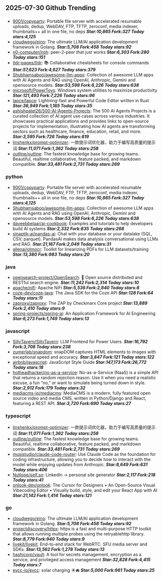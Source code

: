 ## 2025-07-30 Github Trending

### 
* [9001/copyparty](https://github.com/9001/copyparty): Portable file server with accelerated resumable uploads, dedup, WebDAV, FTP, TFTP, zeroconf, media indexer, thumbnails++ all in one file, no deps ***Star:10,865 Fork:327 Today stars:4,125***
* [cloudwego/eino](https://github.com/cloudwego/eino): The ultimate LLM/AI application development framework in Golang. ***Star:5,708 Fork:458 Today stars:92***
* [n0-computer/iroh](https://github.com/n0-computer/iroh): peer-2-peer that just works ***Star:6,303 Fork:280 Today stars:151***
* [tldr-pages/tldr](https://github.com/tldr-pages/tldr): 📚 Collaborative cheatsheets for console commands ***Star:57,623 Fork:4,627 Today stars:379***
* [Shubhamsaboo/awesome-llm-apps](https://github.com/Shubhamsaboo/awesome-llm-apps): Collection of awesome LLM apps with AI Agents and RAG using OpenAI, Anthropic, Gemini and opensource models. ***Star:53,598 Fork:6,226 Today stars:638***
* [microsoft/PowerToys](https://github.com/microsoft/PowerToys): Windows system utilities to maximize productivity ***Star:121,493 Fork:7,226 Today stars:96***
* [lapce/lapce](https://github.com/lapce/lapce): Lightning-fast and Powerful Code Editor written in Rust ***Star:36,949 Fork:1,165 Today stars:35***
* [ashishpatel26/500-AI-Agents-Projects](https://github.com/ashishpatel26/500-AI-Agents-Projects): The 500 AI Agents Projects is a curated collection of AI agent use cases across various industries. It showcases practical applications and provides links to open-source projects for implementation, illustrating how AI agents are transforming sectors such as healthcare, finance, education, retail, and more. ***Star:3,595 Fork:726 Today stars:819***
* [linshenkx/prompt-optimizer](https://github.com/linshenkx/prompt-optimizer): 一款提示词优化器，助力于编写高质量的提示词 ***Star:11,071 Fork:1,362 Today stars:258***
* [outline/outline](https://github.com/outline/outline): The fastest knowledge base for growing teams. Beautiful, realtime collaborative, feature packed, and markdown compatible. ***Star:33,481 Fork:2,731 Today stars:269***

### python
* [9001/copyparty](https://github.com/9001/copyparty): Portable file server with accelerated resumable uploads, dedup, WebDAV, FTP, TFTP, zeroconf, media indexer, thumbnails++ all in one file, no deps ***Star:10,865 Fork:327 Today stars:4,125***
* [Shubhamsaboo/awesome-llm-apps](https://github.com/Shubhamsaboo/awesome-llm-apps): Collection of awesome LLM apps with AI Agents and RAG using OpenAI, Anthropic, Gemini and opensource models. ***Star:53,598 Fork:6,226 Today stars:638***
* [daveebbelaar/ai-cookbook](https://github.com/daveebbelaar/ai-cookbook): Examples and tutorials to help developers build AI systems ***Star:2,332 Fork:835 Today stars:268***
* [sinaptik-ai/pandas-ai](https://github.com/sinaptik-ai/pandas-ai): Chat with your database or your datalake (SQL, CSV, parquet). PandasAI makes data analysis conversational using LLMs and RAG. ***Star:21,167 Fork:2,049 Today stars:31***
* [allenai/olmocr](https://github.com/allenai/olmocr): Toolkit for linearizing PDFs for LLM datasets/training ***Star:13,380 Fork:983 Today stars:20***

### java
* [opensearch-project/OpenSearch](https://github.com/opensearch-project/OpenSearch): 🔎 Open source distributed and RESTful search engine. ***Star:11,242 Fork:2,314 Today stars:10***
* [apache/nifi](https://github.com/apache/nifi): Apache NiFi ***Star:5,536 Fork:2,840 Today stars:8***
* [coze-dev/coze-java](https://github.com/coze-dev/coze-java): The Java SDK for the Coze API ***Star:128 Fork:64 Today stars:11***
* [zaproxy/zaproxy](https://github.com/zaproxy/zaproxy): The ZAP by Checkmarx Core project ***Star:13,889 Fork:2,410 Today stars:9***
* [spring-projects/spring-ai](https://github.com/spring-projects/spring-ai): An Application Framework for AI Engineering ***Star:6,273 Fork:1,749 Today stars:13***

### javascript
* [SillyTavern/SillyTavern](https://github.com/SillyTavern/SillyTavern): LLM Frontend for Power Users. ***Star:16,792 Fork:3,708 Today stars:238***
* [zumerlab/snapdom](https://github.com/zumerlab/snapdom): snapDOM captures HTML elements to images with exceptional speed and accuracy. ***Star:3,847 Fork:121 Today stars:122***
* [airbnb/javascript](https://github.com/airbnb/javascript): JavaScript Style Guide ***Star:147,173 Fork:26,772 Today stars:18***
* [hotheadhacker/no-as-a-service](https://github.com/hotheadhacker/no-as-a-service): No-as-a-Service (NaaS) is a simple API that returns a random rejection reason. Use it when you need a realistic excuse, a fun “no,” or want to simulate being turned down in style. ***Star:2,912 Fork:179 Today stars:32***
* [mediacms-io/mediacms](https://github.com/mediacms-io/mediacms): MediaCMS is a modern, fully featured open source video and media CMS, written in Python/Django and React, featuring a REST API. ***Star:3,720 Fork:690 Today stars:27***

### typescript
* [linshenkx/prompt-optimizer](https://github.com/linshenkx/prompt-optimizer): 一款提示词优化器，助力于编写高质量的提示词 ***Star:11,071 Fork:1,362 Today stars:258***
* [outline/outline](https://github.com/outline/outline): The fastest knowledge base for growing teams. Beautiful, realtime collaborative, feature packed, and markdown compatible. ***Star:33,481 Fork:2,731 Today stars:269***
* [musistudio/claude-code-router](https://github.com/musistudio/claude-code-router): Use Claude Code as the foundation for coding infrastructure, allowing you to decide how to interact with the model while enjoying updates from Anthropic. ***Star:8,649 Fork:631 Today stars:406***
* [Nutlope/self.so](https://github.com/Nutlope/self.so): LinkedIn -> personal site generator ***Star:2,117 Fork:218 Today stars:41***
* [onlook-dev/onlook](https://github.com/onlook-dev/onlook): The Cursor for Designers • An Open-Source Visual Vibecoding Editor • Visually build, style, and edit your React App with AI ***Star:21,142 Fork:1,414 Today stars:121***

### go
* [cloudwego/eino](https://github.com/cloudwego/eino): The ultimate LLM/AI application development framework in Golang. ***Star:5,708 Fork:458 Today stars:92***
* [projectdiscovery/httpx](https://github.com/projectdiscovery/httpx): httpx is a fast and multi-purpose HTTP toolkit that allows running multiple probes using the retryablehttp library. ***Star:8,779 Fork:940 Today stars:9***
* [livekit/livekit](https://github.com/livekit/livekit): End-to-end stack for WebRTC. SFU media server and SDKs. ***Star:13,562 Fork:1,278 Today stars:13***
* [hashicorp/vault](https://github.com/hashicorp/vault): A tool for secrets management, encryption as a service, and privileged access management ***Star:32,828 Fork:4,415 Today stars:7***
* [evcc-io/evcc](https://github.com/evcc-io/evcc): solar charging ☀️🚘 ***Star:5,000 Fork:961 Today stars:25***

